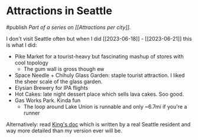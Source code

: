 # Attractions in Seattle
#publish
_Part of a series on [[Attractions per city]]._

I don't visit Seattle often but when I did [[2023-06-18]] - [[2023-06-21]] this is what I did:
- Pike Market for a tourist-heavy but fascinating mashup of stores with cool topology
    - The gum wall is gross though ew
- Space Needle + Chihuly Glass Garden: staple tourist attraction. I liked the sheer scale of the glass garden.
- Elysian Brewery for IPA flights
- Hot Cakes: late night dessert place which sells lava cakes. Soo good.
- Gas Works Park. Kinda fun
    - The loop around Lake Union is runnable and only ~6.7mi if you're a runner

Alternatively: read [King's doc](https://docs.google.com/document/d/1LYv69amSzheb3MvzcbEx54gV23D8ayg2jU6ps6aLmHk/edit) which is written by a real Seattle resident and way more detailed than my version ever will be.
